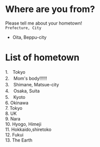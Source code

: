 # Where are you from?
Please tell me about your hometown!  
```Prefecture, City```  
- Oita, Beppu-city

# List of hometown
1.　Tokyo  
2.　Mom's body!!!!!!  
3.　Shimane, Matsue-city  
4.　Osaka, Suita  
5.　Kyoto  
6.  Okinawa  
7.  Tokyo  
8.  UK  
9.  Nara  
10.  Hyogo, Himeji  
11.  Hokkaido,shiretoko  
12. Fukui  
13. The Earth
